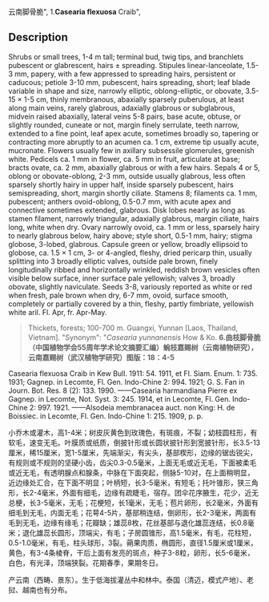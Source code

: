 云南脚骨脆",
1.**Casearia flexuosa** Craib",

## Description
Shrubs or small trees, 1-4 m tall; terminal bud, twig tips, and branchlets pubescent or glabrescent, hairs ± spreading. Stipules linear-lanceolate, 1.5-3 mm, papery, with a few appressed to spreading hairs, persistent or caducous; petiole 3-10 mm, pubescent, hairs spreading, short; leaf blade variable in shape and size, narrowly elliptic, oblong-elliptic, or obovate, 3.5-15 × 1-5 cm, thinly membranous, abaxially sparsely puberulous, at least along main veins, rarely glabrous, adaxially glabrous or subglabrous, midvein raised abaxially, lateral veins 5-8 pairs, base acute, obtuse, or slightly rounded, cuneate or not, margin finely serrulate, teeth narrow, extended to a fine point, leaf apex acute, sometimes broadly so, tapering or contracting more abruptly to an acumen ca. 1 cm, extreme tip usually acute, mucronate. Flowers usually few in axillary subsessile glomerules, greenish white. Pedicels ca. 1 mm in flower, ca. 5 mm in fruit, articulate at base; bracts ovate, ca. 2 mm, abaxially glabrous or with a few hairs. Sepals 4 or 5, oblong or obovate-oblong, 2-3 mm, outside usually glabrous, less often sparsely shortly hairy in upper half, inside sparsely pubescent, hairs semispreading, short, margin shortly ciliate. Stamens 8; filaments ca. 1 mm, pubescent; anthers ovoid-oblong, 0.5-0.7 mm, with acute apex and connective sometimes extended, glabrous. Disk lobes nearly as long as stamen filament, narrowly triangular, adaxially glabrous, margin ciliate, hairs long, white when dry. Ovary narrowly ovoid, ca. 1 mm or less, sparsely hairy to nearly glabrous below, hairy above; style short, 0.5-1 mm, hairy; stigma globose, 3-lobed, glabrous. Capsule green or yellow, broadly ellipsoid to globose, ca. 1.5 × 1 cm, 3- or 4-angled, fleshy, dried pericarp thin, usually splitting into 3 broadly elliptic valves, outside pale brown, finely longitudinally ribbed and horizontally wrinkled, reddish brown vesicles often visible below surface, inner surface pale yellowish; valves 3, broadly obovate, slightly naviculate. Seeds 3-8, variously reported as white or red when fresh, pale brown when dry, 6-7 mm, ovoid, surface smooth, completely or partially covered by a thin, fleshy, partly fimbriate, yellowish white aril. Fl. Apr, fr. Apr-May.

> Thickets, forests; 100-700 m. Guangxi, Yunnan [Laos, Thailand, Vietnam].
  "Synonym": "*Casearia yunnanensis* How &amp; Ko.
**6.曲枝脚骨脆（中国植物学会55周年学术论文摘要汇编）蜿枝嘉赐树（云南植物研究），云南嘉赐树（武汉植物学研究）图版：18：4-5**

Casearia flexuosa Craib in Kew Bull. 1911: 54. 1911, et Fl. Siam. Enum. 1: 735. 1931; Gagnep. in Lecomte, Fl. Gen. Indo-Chine 2: 994. 1921; G. S. Fan in Journ. Bot. Res. 8 (2): 133. 1990. ——Casearia harmandiana Pierre ex Gagnep. in Lecomte, Not. Syst. 3: 245. 1914, et in Lecomte, Fl. Gen. Indo-Chine 2: 997. 1921. ——Alsodeia membranacea auct. non King: H. de Boissiec. in Lecomte, Fl. Gen. Indo-Chine 1: 215. 1909, p. p.

小乔木或灌木，高1-4米；树皮灰黄色到玫瑰色，有斑痕，不裂；幼枝圆柱形，有软毛，速变无毛。叶膜质或纸质，倒披针形或长圆状披针形到宽披针形，长3.5-13厘米，稀15厘米，宽1-5厘米，先端渐尖，有尖头，基部楔形，边缘的锯齿锐尖，有规则或不规则的坚硬小齿，齿尖0.3-0.5毫米，上面无毛或近无毛，下面被柔毛或近无毛，有透明腺点和腺条，中脉在下面突起，侧脉5-10对，在上面稍明显，近边缘处汇合，在下面不明显；叶柄短，长3-5毫米，有短毛；托叶锥形，狭三角形，长2-4毫米，外面有细毛，边缘有疏睫毛，宿存。团伞花序腋生，花少，近无总梗，长3-5毫米，无毛；花梗短，长1毫米，无毛；苞片卵形，长2毫米，外面有细毛到无毛，内面无毛；花萼4-5片，基部稍连结，倒卵形，长2-3毫米，两面有毛到无毛，边缘有缘毛；花瓣缺；雄蕊8枚，花丝基部与退化雄蕊连结，长0.8毫米；退化雄蕊长圆形，顶端尖，有毛；子房圆锥形，高1.5毫米，有毛，花柱短，0.5-1.0毫米，有毛，柱头球形，3裂。蒴果肉质，椭圆形，直径1.5厘米或1厘米，黄色，有3-4条棱脊，干后上面有发亮的斑点，种子3-8粒，卵形，长5-6毫米，白色，有光泽，顶端狭裂。花期春季，果期冬日。

产云南（西畴、景东）。生于低海拔灌丛中和林中。泰国（清迈，模式产地）、老挝、越南也有分布。
